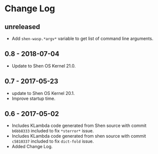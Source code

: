 # Change Log

## unreleased

- Add `shen-wasp.*argv*` variable to get list of command line arguments.

## 0.8 - 2018-07-04

- Update to Shen OS Kernel 21.0.

## 0.7 - 2017-05-23

- update to Shen OS Kernel 20.1.
- Improve startup time.

## 0.6 - 2017-05-02

- Includes KLambda code generated from Shen source with commit `b6bb8333` included to fix `*sterror*` issue.
- Includes KLambda code generated from shen source with commit `c5810337` included to fix `dict-fold` issue.
- Added Change Log.
